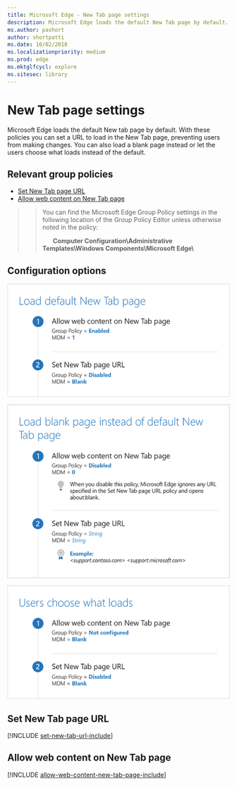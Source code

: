 ```yaml
---
title: Microsoft Edge - New Tab page settings
description: Microsoft Edge loads the default New Tab page by default. You can configure Microsoft Edge to load a New Tab page URL and prevent users from changing it. 
ms.author: pashort
author: shortpatti
ms.date: 10/02/2018
ms.localizationpriority: medium
ms.prod: edge
ms.mktglfcycl: explore
ms.sitesec: library
---
```



# New Tab page settings 

Microsoft Edge loads the default New tab page by default.  With these policies you can set a URL to load in the New Tab page, preventing users from making changes.  You can also load a blank page instead or let the users choose what loads instead of the default. 

## Relevant group policies

- [Set New Tab page URL](#set-new-tab-page-url)
- [Allow web content on New Tab page](#allow-web-content-on-new-tab-page)

>>You can find the Microsoft Edge Group Policy settings in the following location of the Group Policy Editor unless otherwise noted in the policy:
>>
>>&nbsp;&nbsp;&nbsp;&nbsp;&nbsp;&nbsp;**Computer Configuration\\Administrative Templates\\Windows Components\\Microsoft Edge\\**

## Configuration options

![Load the default New Tab page](../images/load-default-new-tab-page-sm.png)

![Load a blank page instead of the default New Tab page](../images/load-blank-page-not-new-tab-page-sm.png) 

![Let users choose what loads](../images/users-choose-new-tab-page-sm.png)


## Set New Tab page URL 
[!INCLUDE [set-new-tab-url-include](../includes/set-new-tab-url-include.md)]

## Allow web content on New Tab page 
[!INCLUDE [allow-web-content-new-tab-page-include](../includes/allow-web-content-new-tab-page-include.md)]